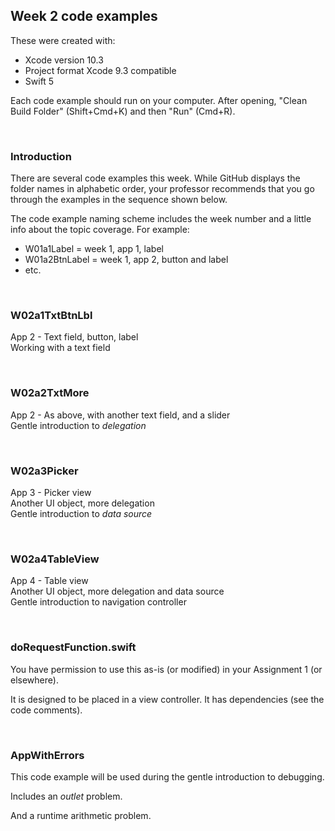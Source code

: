 ## Week 2 code examples

These were created with: 
* Xcode version 10.3
* Project format Xcode 9.3 compatible
* Swift 5

Each code example should run on your computer. After opening, "Clean Build Folder" (Shift+Cmd+K) and then "Run" (Cmd+R). 

<br>

### Introduction

There are several code examples this week. While GitHub displays the folder names in alphabetic order, your professor recommends that you go through the examples in the sequence shown below. 

The code example naming scheme includes the week number and a little info about the topic coverage. For example:
* W01a1Label = week 1, app 1, label 
* W01a2BtnLabel = week 1, app 2, button and label
* etc. 

<br>

### W02a1TxtBtnLbl

App 2 - Text field, button, label  
Working with a text field  

<br>

### W02a2TxtMore

App 2 - As above, with another text field, and a slider  
Gentle introduction to *delegation*  

<br>

### W02a3Picker

App 3 - Picker view  
Another UI object, more delegation  
Gentle introduction to *data source*  

<br>

### W02a4TableView

App 4 - Table view  
Another UI object, more delegation and data source  
Gentle introduction to navigation controller

<br>

### doRequestFunction.swift

You have permission to use this as-is (or modified) in your Assignment 1 (or elsewhere).  

It is designed to be placed in a view controller. It has dependencies (see the code comments). 

<br>

### AppWithErrors

This code example will be used during the gentle introduction to debugging.

Includes an *outlet* problem. 

And a runtime arithmetic problem.

<br>
